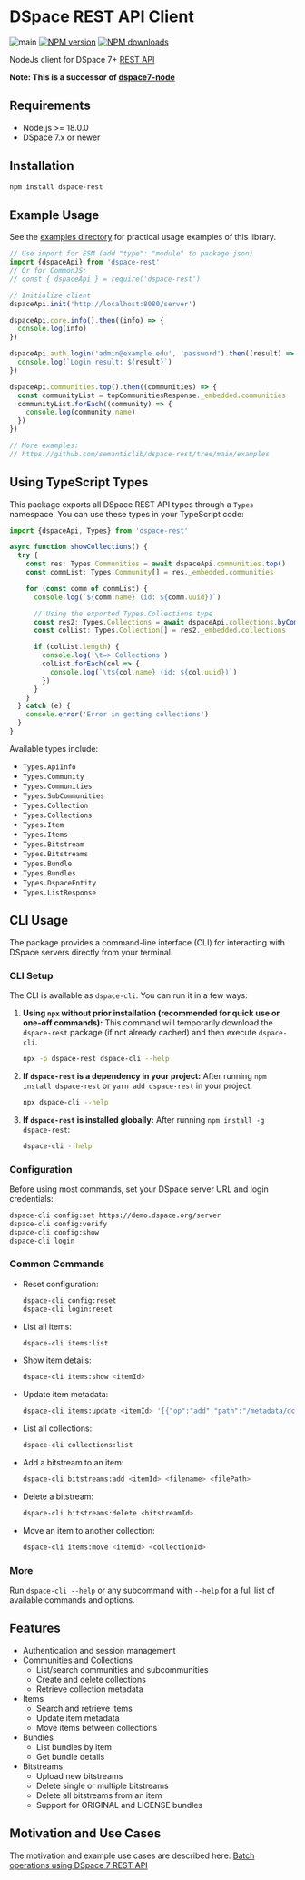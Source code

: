 # DSpace REST API Client

![main](https://github.com/semanticlib/dspace-rest/actions/workflows/node.js.yml/badge.svg)
[![NPM version](https://img.shields.io/npm/v/dspace-rest.svg)](https://npmjs.org/package/dspace-rest)
[![NPM downloads](https://img.shields.io/npm/dm/dspace-rest.svg)](https://npmjs.org/package/dspace-rest)

NodeJs client for DSpace 7+ [REST API](https://github.com/DSpace/RestContract)

**Note: This is a successor of [dspace7-node](https://github.com/semanticlib/dspace7-node)**

## Requirements

- Node.js >= 18.0.0
- DSpace 7.x or newer

## Installation

```bash
npm install dspace-rest
```

## Example Usage

See the [examples directory](https://github.com/semanticlib/dspace-rest/tree/main/examples) for practical usage examples
of this library.

```js
// Use import for ESM (add "type": "module" to package.json)
import {dspaceApi} from 'dspace-rest'
// Or for CommonJS:
// const { dspaceApi } = require('dspace-rest')

// Initialize client
dspaceApi.init('http://localhost:8080/server')

dspaceApi.core.info().then((info) => {
  console.log(info)
})

dspaceApi.auth.login('admin@example.edu', 'password').then((result) => {
  console.log(`Login result: ${result}`)
})

dspaceApi.communities.top().then((communities) => {
  const communityList = topCommunitiesResponse._embedded.communities
  communityList.forEach((community) => {
    console.log(community.name)
  })
})

// More examples:
// https://github.com/semanticlib/dspace-rest/tree/main/examples
```

## Using TypeScript Types

This package exports all DSpace REST API types through a `Types` namespace. You can use these types in your TypeScript
code:

```typescript
import {dspaceApi, Types} from 'dspace-rest'

async function showCollections() {
  try {
    const res: Types.Communities = await dspaceApi.communities.top()
    const commList: Types.Community[] = res._embedded.communities

    for (const comm of commList) {
      console.log(`${comm.name} (id: ${comm.uuid})`)

      // Using the exported Types.Collections type
      const res2: Types.Collections = await dspaceApi.collections.byComId(comm.uuid)
      const colList: Types.Collection[] = res2._embedded.collections

      if (colList.length) {
        console.log('\t=> Collections')
        colList.forEach(col => {
          console.log(`\t${col.name} (id: ${col.uuid})`)
        })
      }
    }
  } catch (e) {
    console.error('Error in getting collections')
  }
}
```

Available types include:

- `Types.ApiInfo`
- `Types.Community`
- `Types.Communities`
- `Types.SubCommunities`
- `Types.Collection`
- `Types.Collections`
- `Types.Item`
- `Types.Items`
- `Types.Bitstream`
- `Types.Bitstreams`
- `Types.Bundle`
- `Types.Bundles`
- `Types.DspaceEntity`
- `Types.ListResponse`

## CLI Usage

The package provides a command-line interface (CLI) for interacting with DSpace servers directly from your terminal.

### CLI Setup

The CLI is available as `dspace-cli`. You can run it in a few ways:

1. **Using `npx` without prior installation (recommended for quick use or one-off commands):**
   This command will temporarily download the `dspace-rest` package (if not already cached) and then execute
   `dspace-cli`.
   ```bash
   npx -p dspace-rest dspace-cli --help
   ```

2. **If `dspace-rest` is a dependency in your project:**
   After running `npm install dspace-rest` or `yarn add dspace-rest` in your project:
   ```bash
   npx dspace-cli --help
   ```

3. **If `dspace-rest` is installed globally:**
   After running `npm install -g dspace-rest`:
   ```bash
   dspace-cli --help
   ```

### Configuration

Before using most commands, set your DSpace server URL and login credentials:

```bash
dspace-cli config:set https://demo.dspace.org/server
dspace-cli config:verify
dspace-cli config:show
dspace-cli login
```

### Common Commands

- Reset configuration:
  ```bash
  dspace-cli config:reset
  dspace-cli login:reset
  ```
- List all items:
  ```bash
  dspace-cli items:list
  ```
- Show item details:
  ```bash
  dspace-cli items:show <itemId>
  ```
- Update item metadata:
  ```bash
  dspace-cli items:update <itemId> '[{"op":"add","path":"/metadata/dc.title","value":[{"value":"New Title"}]}]'
  ```
- List all collections:
  ```bash
  dspace-cli collections:list
  ```
- Add a bitstream to an item:
  ```bash
  dspace-cli bitstreams:add <itemId> <filename> <filePath>
  ```
- Delete a bitstream:
  ```bash
  dspace-cli bitstreams:delete <bitstreamId>
  ```
- Move an item to another collection:
  ```bash
  dspace-cli items:move <itemId> <collectionId>
  ```

### More

Run `dspace-cli --help` or any subcommand with `--help` for a full list of available commands and options.

## Features

- Authentication and session management
- Communities and Collections
  - List/search communities and subcommunities
  - Create and delete collections
  - Retrieve collection metadata
- Items
  - Search and retrieve items
  - Update item metadata
  - Move items between collections
- Bundles
  - List bundles by item
  - Get bundle details
- Bitstreams
  - Upload new bitstreams
  - Delete single or multiple bitstreams
  - Delete all bitstreams from an item
  - Support for ORIGINAL and LICENSE bundles

## Motivation and Use Cases

The motivation and example use cases are described here:
[Batch operations using DSpace 7 REST API](https://www.semanticconsulting.com/blog/batch-operations-using-dspace-7-rest-api)

